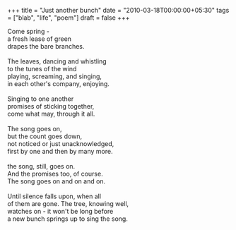+++
title = "Just another bunch"
date = "2010-03-18T00:00:00+05:30"
tags = ["blab", "life", "poem"]
draft = false
+++

<p class="verse">
Come spring -<br />
a fresh lease of green<br />
drapes the bare branches.<br />
<br />
The leaves, dancing and whistling<br />
to the tunes of the wind<br />
playing, screaming, and singing,<br />
in each other's company, enjoying.<br />
<br />
Singing to one another<br />
promises of sticking together,<br />
come what may, through it all.<br />
<br />
The song goes on,<br />
but the count goes down,<br />
not noticed or just unacknowledged,<br />
first by one and then by many more.<br />
<br />
the song, still, goes on.<br />
And the promises too, of course.<br />
The song goes on and on and on.<br />
<br />
Until silence falls upon, when all<br />
of them are gone. The tree, knowing well,<br />
watches on - it won't be long before<br />
a new bunch springs up to sing the song.<br />
</p>

